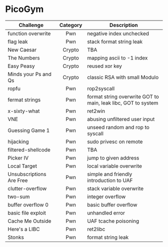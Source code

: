 # PicoGym
| Challenge | Category | Description | 
| --- | :---: | --- |
| function overwrite | Pwn | negative index unchecked |  
| flag leak | Pwn | stack format string leak |   
| New Caesar | Crypto | TBA |
| The Numbers | Crypto | mapping ascii to -1 index |
| Easy Peasy | Crypto | reused xor key |
| Minds your Ps and Qs | Crypto | classic RSA with small Modulo | 
| ropfu | Pwn | rop2syscall |
| fermat strings | Pwn | format string overwrite GOT to main, leak libc, GOT to system |
| x-sixty-what | Pwn | ret2win |
| VNE | Pwn | abusing unfiltered user input |
| Guessing Game 1 | Pwn | unseed random and rop to syscall |
| hijacking | Pwn | sudo privesc on remote |
| filtered-shellcode | Pwn | TBA |
| Picker IV | Pwn | jump to given address |
| Local Target | Pwn | local variable overwrite |
| Unsubscriptions Are Free | Pwn | simple and friendly introduction to UAF |
| clutter-overflow | Pwn | stack variable overwrite | 
| two-sum | Pwn | integer overflow |   
| buffer overflow 0 | Pwn | basic buffer overflow |   
| basic file exploit | Pwn | unhandled error |   
| Cache Me Outside | Pwn | UAF tcache poisoning |
| Here's a LIBC | Pwn | ret2libc |
| Stonks | Pwn | format string leak |   